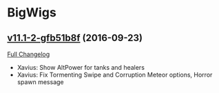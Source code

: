 # BigWigs

## [v11.1-2-gfb51b8f](https://github.com/BigWigsMods/BigWigs/tree/fb51b8f41a58abe90fd2ef1fc93a013e4c40a6cc) (2016-09-23) [](#top)
[Full Changelog](https://github.com/BigWigsMods/BigWigs/compare/v11.1...fb51b8f41a58abe90fd2ef1fc93a013e4c40a6cc)

-   Xavius: Show AltPower for tanks and healers  
-   Xavius: Fix Tormenting Swipe and Corruption Meteor options, Horror spawn message  

